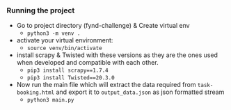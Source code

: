 ### Running the project

* Go to project directory (fynd-challenge) & Create virtual env 
  * `python3 -m venv .`
* activate your virtual environment:
  * `source venv/bin/activate`
* install scrapy & Twisted with these versions as they are the ones used when developed and compatible with each other.
  * `pip3 install scrapy==1.7.4`
  * `pip3 install Twisted==20.3.0`
* Now run the main file which will extract the data required from `task-booking.html` and export it to `output_data.json` as json formatted stream
  * `python3 main.py`